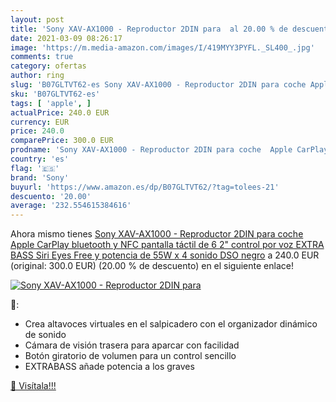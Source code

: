 ```yaml
---
layout: post
title: 'Sony XAV-AX1000 - Reproductor 2DIN para  al 20.00 % de descuento'
date: 2021-03-09 08:26:17
image: 'https://m.media-amazon.com/images/I/419MYY3PYFL._SL400_.jpg'
comments: true
category: ofertas
author: ring
slug: 'B07GLTVT62-es Sony XAV-AX1000 - Reproductor 2DIN para coche Apple...'
sku: 'B07GLTVT62-es'
tags: [ 'apple', ]
actualPrice: 240.0 EUR
currency: EUR
price: 240.0
comparePrice: 300.0 EUR
prodname: 'Sony XAV-AX1000 - Reproductor 2DIN para coche  Apple CarPlay  bluetooth y NFC  pantalla táctil de 6 2"  control por voz  EXTRA BASS  Siri Eyes Free y potencia de 55W x 4  sonido DSO   negro'
country: 'es'
flag: '🇪🇸'
brand: 'Sony'
buyurl: 'https://www.amazon.es/dp/B07GLTVT62/?tag=tolees-21'
descuento: '20.00'
average: '232.554615384616'
---
```


Ahora mismo tienes [Sony XAV-AX1000 - Reproductor 2DIN para coche  Apple CarPlay  bluetooth y NFC  pantalla táctil de 6 2"  control por voz  EXTRA BASS  Siri Eyes Free y potencia de 55W x 4  sonido DSO   negro](https://www.amazon.es/dp/B07GLTVT62/?tag=tolees-21) a 240.0 EUR (original: 300.0 EUR) (20.00 %  de descuento) en el siguiente enlace!

[![Sony XAV-AX1000 - Reproductor 2DIN para ](https://m.media-amazon.com/images/I/419MYY3PYFL._SL400_.jpg)](https://www.amazon.es/dp/B07GLTVT62/?tag=tolees-21)

🔎:

- Crea altavoces virtuales en el salpicadero con el organizador dinámico de sonido
- Cámara de visión trasera para aparcar con facilidad
- Botón giratorio de volumen para un control sencillo
- EXTRABASS añade potencia a los graves

[🛒 Visítala!!!](https://www.amazon.es/dp/B07GLTVT62/?tag=tolees-21)
